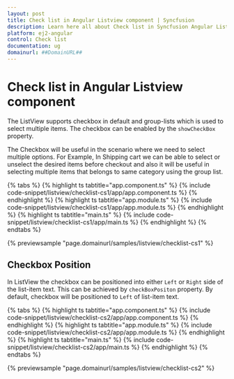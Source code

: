 ```yaml
---
layout: post
title: Check list in Angular Listview component | Syncfusion
description: Learn here all about Check list in Syncfusion Angular Listview component of Syncfusion Essential JS 2 and more.
platform: ej2-angular
control: Check list 
documentation: ug
domainurl: ##DomainURL##
---
```


# Check list in Angular Listview component

The ListView supports checkbox in default and group-lists which is used to select multiple items.
The checkbox can be enabled by the `showCheckBox` property.

The Checkbox will be useful in the scenario where we need to select multiple options. For Example,
In Shipping cart we can be able to select or unselect the desired items before checkout and also it will be useful in selecting multiple items that belongs to same category using the group list.

{% tabs %}
{% highlight ts tabtitle="app.component.ts" %}
{% include code-snippet/listview/checklist-cs1/app/app.component.ts %}
{% endhighlight %}
{% highlight ts tabtitle="app.module.ts" %}
{% include code-snippet/listview/checklist-cs1/app/app.module.ts %}
{% endhighlight %}
{% highlight ts tabtitle="main.ts" %}
{% include code-snippet/listview/checklist-cs1/app/main.ts %}
{% endhighlight %}
{% endtabs %}
  
{% previewsample "page.domainurl/samples/listview/checklist-cs1" %}

## Checkbox Position

In ListView the checkbox can be positioned into either `Left` or `Right` side of the list-item text.
This can be achieved by `checkBoxPositon` property. By default, checkbox will be positioned to `Left` of list-item text.

{% tabs %}
{% highlight ts tabtitle="app.component.ts" %}
{% include code-snippet/listview/checklist-cs2/app/app.component.ts %}
{% endhighlight %}
{% highlight ts tabtitle="app.module.ts" %}
{% include code-snippet/listview/checklist-cs2/app/app.module.ts %}
{% endhighlight %}
{% highlight ts tabtitle="main.ts" %}
{% include code-snippet/listview/checklist-cs2/app/main.ts %}
{% endhighlight %}
{% endtabs %}
  
{% previewsample "page.domainurl/samples/listview/checklist-cs2" %}